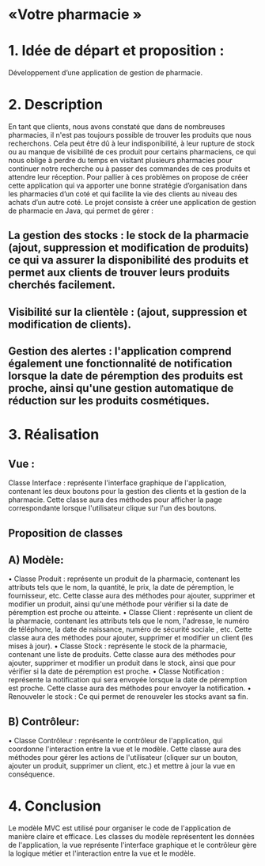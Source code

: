 # «Votre pharmacie »

# 1. Idée de départ et proposition : 
Développement d’une application de gestion de pharmacie.
# 2. Description 
En tant que clients, nous avons constaté que dans de nombreuses pharmacies, il n'est pas toujours possible de trouver les produits que nous recherchons. Cela peut être dû à leur indisponibilité, à leur rupture de stock ou au manque de visibilité de ces produit pour certains pharmaciens, ce qui nous oblige à perdre du temps en visitant plusieurs pharmacies pour continuer notre recherche ou à passer des commandes de ces produits et attendre leur réception.
Pour pallier à ces problèmes on propose de créer cette application qui va apporter une bonne stratégie d’organisation dans les pharmacies d’un coté et qui facilite la vie des clients au niveau des achats d’un autre coté.
 Le projet consiste à créer une application de gestion de pharmacie en Java, qui permet de gérer :
## La gestion des stocks : le stock de la pharmacie (ajout, suppression et modification de produits) ce qui va assurer la disponibilité des produits et permet  aux clients de trouver leurs produits cherchés facilement.

## 	Visibilité sur la clientèle : (ajout, suppression et modification de clients). 

## Gestion des alertes : l'application comprend également une fonctionnalité de notification lorsque la date de péremption des produits est proche, ainsi qu'une gestion automatique de réduction sur les produits cosmétiques.
# 3. Réalisation 

## 	Vue :
Classe Interface : représente l'interface graphique de l'application, contenant les deux boutons pour la gestion des clients et la gestion de la pharmacie. Cette classe aura des méthodes pour afficher la page correspondante lorsque l'utilisateur clique sur l'un des boutons.

##	Proposition de classes 

 ## A) Modèle:
•	Classe Produit : représente un produit de la pharmacie, contenant les attributs tels que le nom, la quantité, le prix, la date de péremption, le fournisseur, etc. Cette classe aura des méthodes pour ajouter, supprimer et modifier un produit, ainsi qu'une méthode pour vérifier si la date de péremption est proche ou atteinte.
•	Classe Client : représente un client de la pharmacie, contenant les attributs tels que le nom, l'adresse, le numéro de téléphone, la date de naissance, numéro de sécurité sociale , etc. Cette classe aura des méthodes pour ajouter, supprimer et modifier un client (les mises à jour).
•	Classe Stock : représente le stock de la pharmacie, contenant une liste de produits. Cette classe aura des méthodes pour ajouter, supprimer et modifier un produit dans le stock, ainsi que pour vérifier si la date de péremption est proche.
•	Classe Notification : représente la notification qui sera envoyée lorsque la date de péremption est proche. Cette classe aura des méthodes pour envoyer la notification.
•	Renouveler le stock : Ce qui permet de renouveler les stocks avant sa fin.
## B) Contrôleur:
•	Classe Contrôleur : représente le contrôleur de l'application, qui coordonne l'interaction entre la vue et le modèle. Cette classe aura des méthodes pour gérer les actions de l'utilisateur (cliquer sur un bouton, ajouter un produit, supprimer un client, etc.) et mettre à jour la vue en conséquence.
# 4. Conclusion 
 Le modèle MVC est utilisé pour organiser le code de l'application de manière claire et efficace. Les classes du modèle représentent les données de l'application, la vue représente l'interface graphique et le contrôleur gère la logique métier et l'interaction entre la vue et le modèle.


